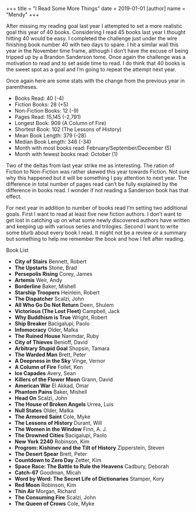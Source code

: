 +++
title = "I Read Some More Things"
date = 2019-01-01
[author]
	name = "Mendy"
+++

After missing my reading goal last year I attempted to set a more realistic goal this year of 40 books. Considering I read 45 books last year I thought hitting 40 would be easy. I completed the challenge just under the wire finishing book number 40 with two days to spare. I hit a similar wall this year in the November time frame, although I don’t have the excuse of being tripped up by a Brandon Sanderson tome. Once again the challenge was a motivation to read and to set aside time to read. I do think that 40 books is the sweet spot as a goal and I’m going to repeat the attempt next year.

Once again here are some stats with the change from the previous year in parentheses.

* Books Read: 40 (-4)
* Fiction Books: 28 (+5)
* Non-Fiction Books: 12 (-9)
* Pages Read: 15,145 (-2,791)
* Longest Book: 909 (A Column of Fire)
* Shortest Book: 102 (The Lessons of History)
* Mean Book Length: 379 (-28)
* Median Book Length: 346 (-34)
* Month with most books read:  February/September/December (5)
* Month with fewest books read: October (1)

Two of the deltas from last year strike me as interesting. The ration of Fiction to Non-Fiction was rather skewed this year towards Fiction. Not sure why this happened but it will be something I pay attention to next year. The difference in total number of pages read can’t be fully explained by the difference in books read. I wonder if not reading a Sanderson book has that effect.

For next year in addition to number of books read I’m setting two additional goals. First I want to read at least five new fiction authors. I don’t want to get lost in  catching up on what some newly discovered authors have written and keeping up with various series and trilogies. Second I want to write some blurb about every book I read. It might not be a review or a summary but something to help me remember the book and how I felt after reading.

Book List

* __City of Stairs__ Bennett, Robert
* __The Upstarts__ Stone, Brad
* __Persepolis Rising__ Corey, James
* __Artemis__ Weir, Andy
* __Borderline__ Baker, Mishell
* __Starship Troopers__ Heinlein, Robert
* __The Dispatcher__ Scalzi, John
* __All Who Go Do Not Return__ Deen, Shulem
* __Victorious (The Lost Fleet)__ Campbell, Jack
* __Why Buddhism is True__ Wright, Robert
* __Ship Breaker__ Bacigalupi, Paolo
* __Infomocracy__ Older, Malka
* __The Ruined House__ Nanmdar, Ruby
* __City of Thieves__ Benioff, David
* __Arbitrary Stupid Goal__ Shopsin, Tamara
* __The Warded Man__ Brett, Peter
* __A Deepness in  the Sky__ Vinge, Vernor
* __A Column of Fire__ Follet, Ken
* __Ice Capades__ Avery, Sean
* __Killers of the Flower Moon__ Grann, David
* __American War__ El Akkad, Omar
* __Phantom Pains__ Baker, Mishell
* __Head On__ Scalzi, John
* __The House of Broken Angels__ Urrea, Luis
* __Null States__ Older, Malka
* __The Armored Saint__ Cole, Myke
* __The Lessons of History__ Durant, Will
* __The Women in the Window__ Finn, A. J.
* __The Drowned Cities__ Bacigalupi, Paolo
* __New York 2240__ Robinson, Kim
* __Progrom: Kishinev and the Tilt of History__ Zipperstein, Steven
* __The Desert Spear__ Brett, Peter
* __Countdown to Zero Day__ Zetter, Kim
* __Space Race: The Battle to Rule the Heavens__ Cadbury, Deborah
* __Catch-67__ Goodman, Micah
* __Word by Word: The Secret Life of Dictionaries__ Stamper, Kory
* __Red Moon__ Robinson, Kim
* __Thin Air__ Morgan, Richard
* __The Consuming Fire__ Scalzi, John
* __The Queen of Crows__ Cole, Myke
